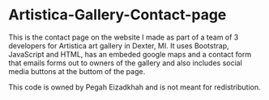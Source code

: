 # Artistica-Gallery-Contact-page
This is the contact page on the website I made as part of a team of 3 developers for Artistica art gallery in Dexter, MI. It uses Bootstrap, JavaScript and HTML, has an embeded google maps and a contact form that emails forms out to owners of the gallery and also includes social media buttons at the buttom of the page.  

This code is owned by Pegah Eizadkhah and is not meant for redistribution. 
